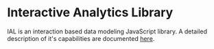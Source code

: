 # Interactive Analytics Library

IAL is an interaction based data modeling JavaScript library. A detailed description of it's capabilities are documented [here](http://gtvalab.github.io/ial/).
